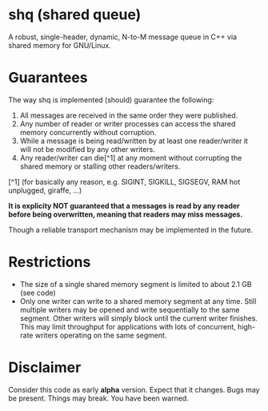 # shq (shared queue)

A robust, single-header, dynamic, N-to-M message queue in C++ via shared memory for GNU/Linux.

# Guarantees

The way shq is implemented (should) guarantee the following: 

1. All messages are received in the same order they were published.
2. Any number of reader or writer processes can access the shared memory concurrently without corruption.
3. While a message is being read/written by at least one reader/writer it will not be modified by any other writers.
4. Any reader/writer can die[^1] at any moment without corrupting the shared memory or stalling other readers/writers. 

[^1] (for basically any reason, e.g. SIGINT, SIGKILL, SIGSEGV, RAM hot unplugged, giraffe, ...)

**It is explicity NOT guaranteed that a messages is read by any reader 
before being overwritten, meaning that readers may miss messages.**

Though a reliable transport mechanism may be implemented in the future.

# Restrictions

*  The size of a single shared memory segment is limited to about 2.1 GB (see code)
*  Only one writer can write to a shared memory segment at any time.
   Still multiple writers may be opened and write sequentially to the same segment.
   Other writers will simply block until the current writer finishes. 
   This may limit throughput for applications with lots of concurrent, high-rate
   writers operating on the same segment. 

# Disclaimer

Consider this code as early **alpha** version. Expect that it changes.
Bugs may be present. Things may break. You have been warned.
